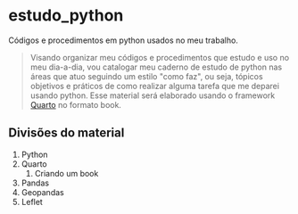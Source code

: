 # estudo_python
Códigos e procedimentos em python usados no meu trabalho.

>Visando organizar meu códigos e procedimentos que estudo e uso no meu dia-a-dia, vou catalogar meu caderno de estudo de python nas áreas que atuo seguindo um estilo "como faz", ou seja, tópicos objetivos e práticos de como realizar alguma tarefa que me deparei usando python. Esse material será elaborado usando o framework [Quarto](https://quarto.org/) no formato book.

## Divisões do material

1. Python
2. Quarto
   1. Criando um book
3. Pandas
4. Geopandas
5. Leflet